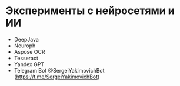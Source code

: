 # Эксперименты с нейросетями и ИИ

- DeepJava
- Neuroph
- Aspose OCR
- Tesseract
- Yandex GPT
- Telegram Bot @SergeiYakimovichBot (https://t.me/SergeiYakimovichBot)

